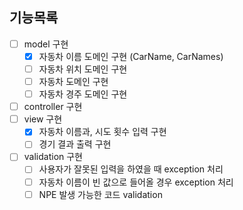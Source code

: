 ## 기능목록
- [ ] model 구현
  - [x] 자동차 이름 도메인 구현 (CarName, CarNames)
  - [ ] 자동차 위치 도메인 구현
  - [ ] 자동차 도메인 구현
  - [ ] 자동차 경주 도메인 구현
- [ ] controller 구현
- [ ] view 구현
  - [x] 자동차 이름과, 시도 횟수 입력 구현
  - [ ] 경기 결과 출력 구현
- [ ] validation 구현
  - [ ] 사용자가 잘못된 입력을 하였을 때 exception 처리
  - [ ] 자동차 이름이 빈 값으로 들어올 경우 exception 처리
  - [ ] NPE 발생 가능한 코드 validation
